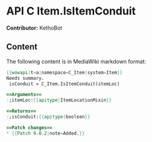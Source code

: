 # API C Item.IsItemConduit

**Contributor:** KethoBot

## Content

The following content is in MediaWiki markdown format:

```mediawiki
{{wowapi|t=a|namespace=C_Item|system=Item}}
Needs summary.
 isConduit = C_Item.IsItemConduit(itemLoc)

==Arguments==
:;itemLoc:{{apitype|ItemLocationMixin}}

==Returns==
:;isConduit:{{apitype|boolean}}

==Patch changes==
* {{Patch 9.0.2|note=Added.}}
```